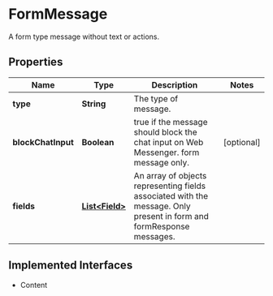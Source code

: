 

# FormMessage

A form type message without text or actions.
## Properties

Name | Type | Description | Notes
------------ | ------------- | ------------- | -------------
**type** | **String** | The type of message. | 
**blockChatInput** | **Boolean** | true if the message should block the chat input on Web Messenger. form message only. |  [optional]
**fields** | [**List&lt;Field&gt;**](Field.md) | An array of objects representing fields associated with the message. Only present in form and formResponse messages. | 


## Implemented Interfaces

* Content


